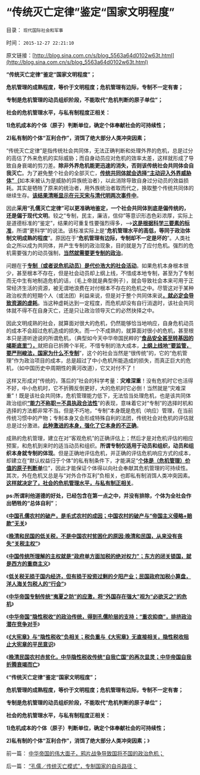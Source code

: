 # “传统灭亡定律”鉴定“国家文明程度”

目录： `现代国际社会和军事` 

时间： `2015-12-27 22:21:10` 

原文链接：[http://blog.sina.com.cn/s/blog_5563a64d0102w63t.html](http://blog.sina.com.cn/s/blog_5563a64d0102w63t.html)

**“传统灭亡定律”鉴定“国家文明程度”；**

**危机管理的成熟程度，等价于文明程度；危机管理有边际，专制不一定有害；**

**专制是危机管理的动员组织阶段，不能取代“危机判断的原子单位”；**

**社会的危机管理水平，与私有制程度正相关：**

**1)危机成本的个体（原子）判断单位，确定个体奉献社会的可持续性；**

**2)私有制的个体“互利合作”，消饵了绝大部分人类冲突因素；**



“传统灭亡定律”是指传统社会共同体，无法正确判断和处理外界的危机，总是过分的高估了外来危机的实际威胁；而自身动员应对危机的效率太差，这样就形成了导致自身衰竭的剪刀差。**除非外界危机能更迅速的消失，否则该传统社会共同体会自我灭亡**。为了避免整个社会的全部灭亡，[**传统共同体就会选择“主动迎入外界威胁体”（**](../../../2011/8/27/被妖魔化的蛮族入侵和奴隶制社会的社会融合.md)如本来被认为是威胁的异族统治者），以此消除导致自身过分动员的效益损耗。其实是牺牲了原来的统治者，用外族统治者取而代之，换取整个传统共同体的继续生存。[**该结果清晰显示在元灭宋与清代明两次事件中**](../../../2008/11/3/亡于内需不振！今天仍是明朝吗？.md)。

因此**采用“孔儒灭亡定律”可以更准确地鉴定，一个社会共同体到底是偏传统的，还是偏于现代文明**。较之“专制，民主，廉洁，信仰”等意识形态色彩浓厚，实际上是道德标准的“鉴定”，结果的可重复性要强烈得多，——>[**这是根据科学三要素的标准**](../../../2011/2/16/实体经济学和历史学都是研究人类行为的科学.md)，所谓“更科学”的说法。该标准实际上是“**危机管理水平的高低，等同于政治体制文明成熟的程度**”。原因在于“**危机管理有边际，专制却不一定是坏的**”。人类社会之所以成为共同体，并产生专制的政治现象，目的就是为了应付危机。强烈的危机需要强力的动员强制，[**当然就需要更专制的政治**](../../../2011/1/8/当“居安思危”成为陋习.md)。

问題在于[**专制（或者说危机动员）是代价浩大的社会活动**](../../../2015/12/21/多数人暴政的成因，就是专制独裁最根本的机理；.md)。如果危机本身根本很少，甚至根本不存在，但是社会动员却上纲上线，不惜成本地专制，甚至为了专制而无中生有地制造危机的话，（毛上帝就是典型例子），就会导致社会本来可用于正常经济生活的资源，被无谓地浪费在对付根本不存在的危机之中。尽管这对于某种政治权贵的短期个人（或法团）利益来说，但是对于整个共同体来说[**，就必定会导致资源的虚耗**](../../../2009/9/30/永久性的全国全民总动员.md)。当这种虚耗达到一定程度，而危机却没有自行消退时，该社会共同体就不得不在自身灭亡，还是只让政治领导灭亡的必然抉择之中。

因此文明成熟的社会，就算面对很大的危机，仍然能够恰当地响应，自身危机动员的成本不会超过危机造成的损失。而一个不成熟的，就算面对很小的危机，甚至根本只是道听途说的所谓危机，（典型如今天中华帝国民粹的“[**食品安全甚至转基因的竭斯底里”），**](../../../2011/6/13/对转基因竭斯底里的人到底反对什么？.md)就把自已折腾个半死，不惜专制的浩大成本，[**上纲上线地“要监管，要严刑峻法，国家为什么不专制**](http://darthvad.blog.sohu.com/302425964.html)”，这个的社会当然是“很传统”的，它的“危机管理”作为政治项目的成本，总是超过了中小危机所能造成的损失，而真正巨大的危机，（如中国历史中周期性的黄河改道），它又对付不了！

这样又形成对“传统的，落后的”社会的科学考量：**灾难深重**！没有危机时它也活得不好，中小危机时，它不折腾反倒更好，大的危机时它必倒！当然就是“灾难深重”！既是该社会共同体，危机管理能力低下，无法恰当处理危机，也是该共同体政治组织[**“能力不称职＝不具执政合法性**](../../../2008/10/26/明朝必亡！冤杀袁崇焕，也只是小事一桩.md)”的表现，意味着它对“专制”的选择时机和选择的方法都非常不当。但是不巧地，“专制”本身既是危机（响应）管理，在当前传统习惯中的产物；专制本身又会形成特殊自利的法团，传统社会对危机的评估就总是过分激进。[**此种激进的本身，强化了它本身的不正确**](../../../2011/1/9/中国近代“危机预期＋政治响应”历史进程.md)。

成熟的危机管理，建立在对“客观危机”的正确评估上；然后才是对危机评估的相应预案，和危机到来时的适当动员和组织。**所谓专制仅适用于动员和组织，动员和组织本身就专制的体现**。但是正确地评估危机，并正确的评估危机响应方式的成本，却建立在“默认权益归于个体”的私有制条件下，才能满足“[**个体是（危机管理）价值的原子判断单**](../../../2010/1/21/人权是价值判断的原子单位.md)位”，因此才能保证个体得以向社会奉献其危机管理的可持续性。其次，外在危机又总是与“对外合作互利”负相关，也即私有制消饵人类冲突因素。[**这样就决定了，社会的危机管理水平，与私有制正相关**](../../../2013/12/1/“危机管理水平”是更准确的文明标准.md)。

**ps:所谓利他道德的好处，已经包含在第一点之中，并没有排除，个体为全社会作出牺牲的“总体自利”**；

《[**中国孔儒农村的破产，是毛式农村的成因；中国农村的破产与“帝国主义侵略+赔款”无关**](../../../2015/12/17/毛式农村的成因，中国农村破产与“帝国主义侵略+赔款”无关.md)》

《[**晚清和民国的低关税，不是中国农村贫困化的原因;晚清和民国，从来没有丧失“关税主权”**](../../../2015/12/19/晚清和民国的低关税，不是中国农村贫困化的原因;.md)》

《[**中国传统所理解的主权就是“政府单方面加税的绝对权力”；东方的闭关锁国，就是西方的重商主义**](../../../2015/12/20/中国传统所理解的主权就是“政府单方面加税的绝对权力”.md)》

《[**低关税无损于国内经济，但有损于投资过剩的夕阳产业；民国政府加税小算盘，洋人海关包税人的“行会”**](../../../2015/12/21/低关税是国内富裕的必要条件，不是贫困化的原因；.md)》

《[**中华帝国专制传统“夷夏之防”的应激，将“外国存在强大”视为“必欲灭之”的危机**](../../../2015/12/22/晚清民国农村贫困化的原因，是中华夷夏之防的专制传统“受刺激了”.md)》

《[**中华帝国“隐性税收”的政治传统，得到孔儒阶层的支持；“重农抑商”，排挤政治潜在竞争对手**](../../../2015/12/23/中华帝国“隐性税收”的政治传统，得到孔儒阶层的支持.md)》

《[**《大宪章》与“隐性税收”负相关；税负重与《大宪章》无直接相关，隐性税收阻止大宪章的平民意识**](../../../2015/12/24/《大宪章》的出现概率，与“隐性税收”负相关，及北美独立.md)》

《[**晚清民国农村赤贫化，中华隐性税收传统“自我亡国”的再次显灵；中华帝国自我折腾衰竭而亡**](../../../2015/12/26/“孔儒／传统灭亡模式”，专制国家的自杀路径；.md)》

《**“传统灭亡定律”鉴定“国家文明程度”；**

**危机管理的成熟程度，等价于文明程度；危机管理有边际，专制不一定有害；**

**专制是危机管理的动员组织阶段，不能取代“危机判断的原子单位”；**

**社会的危机管理水平，与私有制程度正相关：**

**1)危机成本的个体（原子）判断单位，确定个体奉献社会的可持续性；**

**2)私有制的个体“互利合作”，消饵了绝大部分人类冲突因素；**》

前一篇： [中华帝国的伟大面子，鸦片战争导致国将不国的政治危机；](../../../2015/12/29/中华帝国的伟大面子，鸦片战争导致国将不国的政治危机；.md)

后一篇： [“孔儒／传统灭亡模式”，专制国家的自杀路径；](../../../2015/12/26/“孔儒／传统灭亡模式”，专制国家的自杀路径；.md)

